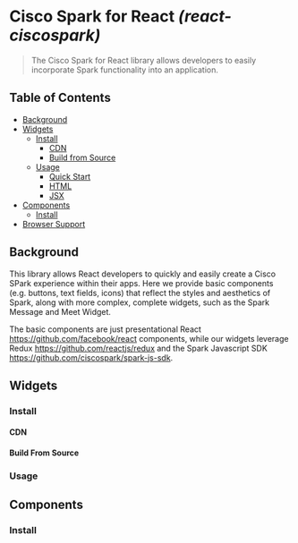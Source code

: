 # Cisco Spark for React _(react-ciscospark)_

> The Cisco Spark for React library allows developers to easily incorporate Spark functionality into an application.

## Table of Contents
- [Background](#background)
- [Widgets](#widgets)
  - [Install](#install)
    - [CDN](#cdn)
    - [Build from Source](#build-from-source)
  -   [Usage](#usage)
      -   [Quick Start](#quick-start)
      -   [HTML](#html)
      -   [JSX](#jsx)
- [Components](#components)
  - [Install](#install)
-   [Browser Support](#browser-support)

## Background

This library allows React developers to quickly and easily create a Cisco SPark experience within their apps. Here we provide basic components (e.g. buttons, text fields, icons) that reflect the styles and aesthetics of Spark, along with more complex, complete widgets, such as the Spark Message and Meet Widget.

The basic components are just presentational React <https://github.com/facebook/react> components, while our widgets leverage Redux <https://github.com/reactjs/redux> and the Spark Javascript SDK <https://github.com/ciscospark/spark-js-sdk>.

## Widgets

### Install

#### CDN
#### Build From Source

### Usage

## Components

### Install
